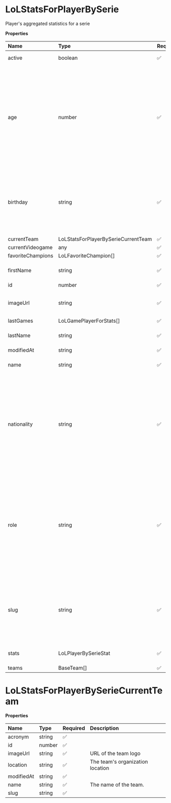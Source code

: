 # LoLStatsForPlayerBySerie

Player's aggregated statistics for a serie

**Properties**

| Name              | Type                                | Required | Description                                                                                                                                                                                                                                    |
| :---------------- | :---------------------------------- | :------- | :--------------------------------------------------------------------------------------------------------------------------------------------------------------------------------------------------------------------------------------------- |
| active            | boolean                             | ✅       | Whether player is active                                                                                                                                                                                                                       |
| age               | number                              | ✅       | Age of the player, `null` if unknown. When `birthday` is `null`, `age` is an approxiamation. Read more about [players' age](/docs/about-players-age) <br/>**Note**: This field is only present for users running the Historical plan or above. |
| birthday          | string                              | ✅       | Birth day of the player, `YYYY-MM-DD` format. `null` if unknown. <br/>**Note**: This field is only present for users running the Historical plan or above.                                                                                     |
| currentTeam       | LoLStatsForPlayerBySerieCurrentTeam | ✅       |                                                                                                                                                                                                                                                |
| currentVideogame  | any                                 | ✅       |                                                                                                                                                                                                                                                |
| favoriteChampions | LoLFavoriteChampion[]               | ✅       |                                                                                                                                                                                                                                                |
| firstName         | string                              | ✅       | First name of the player. `null` if unknown                                                                                                                                                                                                    |
| id                | number                              | ✅       | ID of the player                                                                                                                                                                                                                               |
| imageUrl          | string                              | ✅       | URL to the photo of the player. `null` if not available.                                                                                                                                                                                       |
| lastGames         | LoLGamePlayerForStats[]             | ✅       |                                                                                                                                                                                                                                                |
| lastName          | string                              | ✅       | Last name of the player. `null` if unknown                                                                                                                                                                                                     |
| modifiedAt        | string                              | ✅       |                                                                                                                                                                                                                                                |
| name              | string                              | ✅       | Professional name of the player                                                                                                                                                                                                                |
| nationality       | string                              | ✅       | Country code matching the nationality of the player according to the ISO 3166-1 standard (Alpha-2 code). <br/>In addition to the standard, the `XK` code is used for Kosovo. <br/>`null` if unknown                                            |
| role              | string                              | ✅       | Role/position of the player. Field value varies depending on the video game.`null` if unknown. <br/>**Note**: role is only available for DotA 2, League of Legends, and Overwatch players. <br/>`null` for other video games.                  |
| slug              | string                              | ✅       | Unique, human-readable identifier for the player. <br/>`id` and `slug` can be used interchangeably throughout the API.                                                                                                                         |
| stats             | LoLPlayerBySerieStat                | ✅       | Player's statistics for a serie                                                                                                                                                                                                                |
| teams             | BaseTeam[]                          | ✅       |                                                                                                                                                                                                                                                |

# LoLStatsForPlayerBySerieCurrentTeam

**Properties**

| Name       | Type   | Required | Description                      |
| :--------- | :----- | :------- | :------------------------------- |
| acronym    | string | ✅       |                                  |
| id         | number | ✅       |                                  |
| imageUrl   | string | ✅       | URL of the team logo             |
| location   | string | ✅       | The team's organization location |
| modifiedAt | string | ✅       |                                  |
| name       | string | ✅       | The name of the team.            |
| slug       | string | ✅       |                                  |

